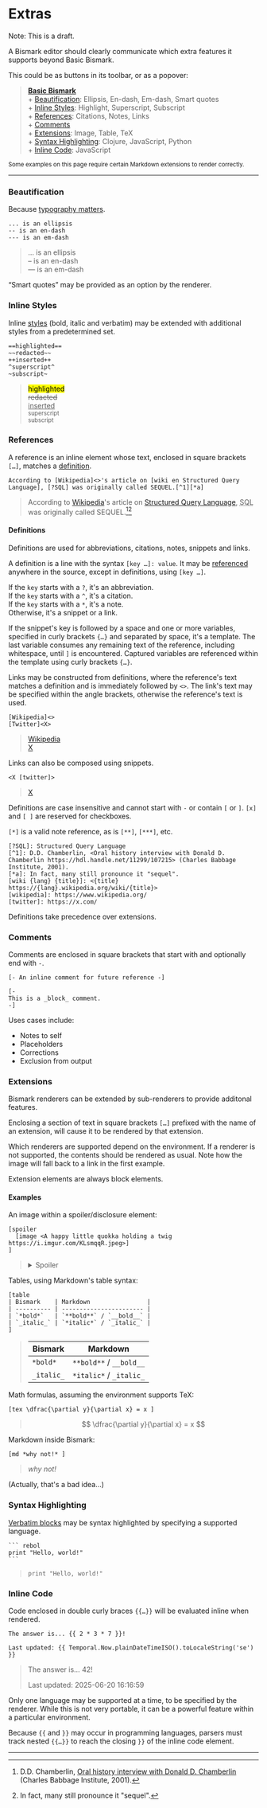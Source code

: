 # Extras

Note: This is a draft.

A Bismark editor should clearly communicate which extra features it supports beyond Basic Bismark.

This could be as buttons in its toolbar, or as a popover:

> **[Basic Bismark](/readme.md)**  
> \+ [Beautification](#beautification): Ellipsis, En-dash, Em-dash, Smart quotes  
> \+ [Inline Styles](#inline-styles): Highlight, Superscript, Subscript  
> \+ [References](#references): Citations, Notes, Links  
> \+ [Comments](#comments)  
> \+ [Extensions](#extensions): Image, Table, TeX  
> \+ [Syntax Highlighting](#syntax-highlighting): Clojure, JavaScript, Python  
> \+ [Inline Code](#inline-code): JavaScript  

<sup>Some examples on this page require certain Markdown extensions to render correctly.</sup>

---

### Beautification

Because [typography matters](https://practicaltypography.com/).

	... is an ellipsis
	-- is an en-dash
	--- is an em-dash

> … is an ellipsis  
> – is an en-dash  
> — is an em-dash  

“Smart quotes” may be provided as an option by the renderer.


### Inline Styles

Inline [styles](/readme.md#styling) (bold, italic and verbatim) may be extended with additional styles from a predetermined set.

	==highlighted==
	~~redacted~~
	++inserted++
	^superscript^
	~subscript~

> <mark>highlighted</mark>  
> <del>redacted</del>  
> <ins>inserted</ins>  
> <sup>superscript</sup>  
> <sub>subscript</sub>


### References

A reference is an inline element whose text, enclosed in square brackets `[…]`, matches a [definition](#definitions).

	According to [Wikipedia]<>'s article on [wiki en Structured Query Language], [?SQL] was originally called SEQUEL.[^1][*a]

> According to <a href="https://www.wikipedia.org/">Wikipedia</a>'s article on [Structured Query Language](https://en.wikipedia.org/wiki/Structured%20Query%20Language), <abbr title="Structured Query Language">SQL</abbr> was originally called SEQUEL.[^1][^a]


#### Definitions

Definitions are used for abbreviations, citations, notes, snippets and links.

A definition is a line with the syntax `[key …]: value`. It may be [referenced](#references) anywhere in the source, except in definitions, using `[key …]`.

If the `key` starts with a `?`, it's an abbreviation.  
If the `key` starts with a `^`, it's a citation.  
If the `key` starts with a `*`, it's a note.  
Otherwise, it's a snippet or a link.  

If the snippet's key is followed by a space and one or more variables, specified in curly brackets `{…}` and separated by space, it's a template. The last variable consumes any remaining text of the reference, including whitespace, until `]` is encountered. Captured variables are referenced within the template using curly brackets `{…}`.

Links may be constructed from definitions, where the reference's text matches a definition and is immediately followed by `<>`. The link's text may be specified within the angle brackets, otherwise the reference's text is used.

	[Wikipedia]<>
    [Twitter]<X>

> [Wikipedia](https://wikipedia.org/)  
> [X](https://x.com/)

Links can also be composed using snippets.

    <X [twitter]>

> [X](https://x.com/)

Definitions are case insensitive and cannot start with `-` or contain `[` or `]`. `[x]` and `[ ]` are reserved for checkboxes.

`[*]` is a valid note reference, as is `[**]`, `[***]`, etc.

	[?SQL]: Structured Query Language
	[^1]: D.D. Chamberlin, <Oral history interview with Donald D. Chamberlin https://hdl.handle.net/11299/107215> (Charles Babbage Institute, 2001).
	[*a]: In fact, many still pronounce it "sequel".
	[wiki {lang} {title}]: <{title} https://{lang}.wikipedia.org/wiki/{title}>
    [wikipedia]: https://www.wikipedia.org/
	[twitter]: https://x.com/

Definitions take precedence over extensions.


### Comments

Comments are enclosed in square brackets that start with and optionally end with `-`.

	[- An inline comment for future reference -]

	[-
	This is a _block_ comment.
	-]

Uses cases include:

- Notes to self
- Placeholders
- Corrections
- Exclusion from output


### Extensions

Bismark renderers can be extended by sub-renderers to provide additonal features.

Enclosing a section of text in square brackets `[…]` prefixed with the name of an extension, will cause it to be rendered by that extension.

Which renderers are supported depend on the environment. If a renderer is not supported, the contents should be rendered as usual. Note how the image will fall back to a link in the first example.

Extension elements are always block elements.

#### Examples

An image within a spoiler/disclosure element:

	[spoiler
	  [image <A happy little quokka holding a twig https://i.imgur.com/KLsmqqR.jpeg>]
	]

> <details>
> <summary>Spoiler</summary>
>   <img title="A happy little quokka holding a twig" src="https://i.imgur.com/KLsmqqR.jpeg"/>
> </details>

Tables, using Markdown's table syntax:

	[table
	| Bismark    | Markdown                |
	| ---------- | ----------------------- |
	| `*bold*`   | `**bold**` / `__bold__` |
	| `_italic_` | `*italic*` / `_italic_` |
	]

> | Bismark    | Markdown                |
> | ---------- | ----------------------- |
> | `*bold*`   | `**bold**` / `__bold__` |
> | `_italic_` | `*italic*` / `_italic_` |

Math formulas, assuming the environment supports TeX:

	[tex \dfrac{\partial y}{\partial x} = x ]

> $$ \dfrac{\partial y}{\partial x} = x $$

Markdown inside Bismark:

	[md *why not!* ]

> *why not!*

(Actually, that's a bad idea…)


### Syntax Highlighting

[Verbatim blocks](/readme.md#verbatim-blocks) may be syntax highlighted by specifying a supported language.

	``` rebol
	print "Hello, world!"
	```

> ```rebol
> print "Hello, world!"
> ```


### Inline Code

Code enclosed in double curly braces `{{…}}` will be evaluated inline when rendered.

	The answer is... {{ 2 * 3 * 7 }}!
	
	Last updated: {{ Temporal.Now.plainDateTimeISO().toLocaleString('se') }}

> The answer is… 42!
> 
> Last updated: 2025-06-20 16:16:59

Only one language may be supported at a time, to be specified by the renderer. While this is not very portable, it can be a powerful feature within a particular environment.

Because `{{` and `}}` may occur in programming languages, parsers must track nested `{{…}}` to reach the closing `}}` of the inline code element.

---

[^1]: D.D. Chamberlin, [Oral history interview with Donald D. Chamberlin](https://hdl.handle.net/11299/107215) (Charles Babbage Institute, 2001).  
[^a]: In fact, many still pronounce it "sequel".
